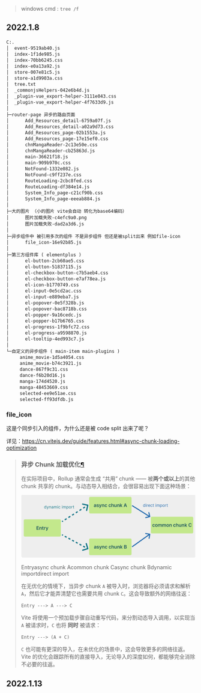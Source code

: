 

> windows cmd  :  `tree /f`

## 2022.1.8

```
C:.
│  event-9519ab40.js
│  index-1f1de985.js
│  index-70bb6245.css
│  index-e0a13a92.js
│  store-007e81c5.js
│  store-a1d9903a.css
│  tree.txt
│  _commonjsHelpers-042e6b4d.js
│  _plugin-vue_export-helper-3111e043.css
│  _plugin-vue_export-helper-4f7633d9.js
│
├─router-page 异步的路由页面
│      Add_Resources_detail-6759a07f.js
│      Add_Resources_detail-a02a9d73.css
│      Add_Resources_page-02b1553a.js
│      Add_Resources_page-17e15ef0.css
│      chnMangaReader-2c13e50e.css
│      chnMangaReader-cb25863d.js
│      main-36621f18.js
│      main-909b970c.css
│      NotFound-1332e082.js
│      NotFound-c9ff237e.css
│      RouteLoading-2cbc8fed.css
│      RouteLoading-df384e14.js
│      System_Info_page-c21cf90b.css
│      System_Info_page-eeeab884.js
│
├─大的图片 （小的图片 vite会自动 转化为base64编码）
│      图片加载失败-c4efc9a0.png
│      图片加载失败-dad2a3d6.js
│
├─异步组件中 被引用多次的组件 不是异步组件 但还是被split出来 例如file-icon
│      file_icon-16e92b85.js
│
├─第三方组件库 ( elementplus )
│      el-button-2cb60ae5.css
│      el-button-51837115.js
│      el-checkbox-button-c7b5aeb4.css
│      el-checkbox-button-e7af78ea.js
│      el-icon-b1770749.css
│      el-input-0e5cd2ac.css
│      el-input-e889eba7.js
│      el-popover-0e5f328b.js
│      el-popover-bac8718b.css
│      el-popper-9a16cedc.js
│      el-popper-b17b6765.css
│      el-progress-1f9bfc72.css
│      el-progress-a9598870.js
│      el-tooltip-4ed993c7.js
│
└─自定义的异步组件 ( main-item main-plugins )
     anime_movie-1d5a4054.css
     anime_movie-b74c3921.js
     dance-867f9c31.css
     dance-f6b20d16.js
     manga-174d4520.js
     manga-48453669.css
     selected-ee9e51ae.css
     selected-ff93dfdb.js
```

### file_icon

这是个同步引入的组件，为什么还是被 code split 出来了呢？

详见：https://cn.vitejs.dev/guide/features.html#async-chunk-loading-optimization

> ### 异步 Chunk 加载优化[¶](https://cn.vitejs.dev/guide/features.html#async-chunk-loading-optimization)
>
> 在实际项目中，Rollup 通常会生成 “共用” chunk —— 被**两个或以上**的其他 chunk 共享的 chunk。与动态导入相结合，会很容易出现下面这种场景：
>
> ![image-2023018042121751](vite%E6%9E%84%E5%BB%BA%E5%88%86%E6%9E%90.assets/image-20230108042121751.png)
>
> Entryasync chunk Acommon chunk Casync chunk Bdynamic importdirect import
>
> 在无优化的情境下，当异步 chunk `A` 被导入时，浏览器将必须请求和解析 `A`，然后它才能弄清楚它也需要共用 chunk `C`。这会导致额外的网络往返：
>
> ```
> Entry ---> A ---> C
> ```
>
> Vite 将使用一个预加载步骤自动重写代码，来分割动态导入调用，以实现当 `A` 被请求时，`C` 也将 **同时** 被请求：
>
> ```
> Entry ---> (A + C)
> ```
>
> `C` 也可能有更深的导入，在未优化的场景中，这会导致更多的网络往返。Vite 的优化会跟踪所有的直接导入，无论导入的深度如何，都能够完全消除不必要的往返。



## 2022.1.13

```

```

